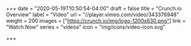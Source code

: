 +++
date = "2020-05-19T10:50:54-04:00"
draft = false
title = "Crunch.io Overview"
label = "Video"
url = "//player.vimeo.com/video/343376948"
weight = 200
images = ["https://crunch.io/img/logo-1200x630.png"]
link = "Watch Now"
series = "videos"
icon = "img/icons/video-icon.svg"

+++
